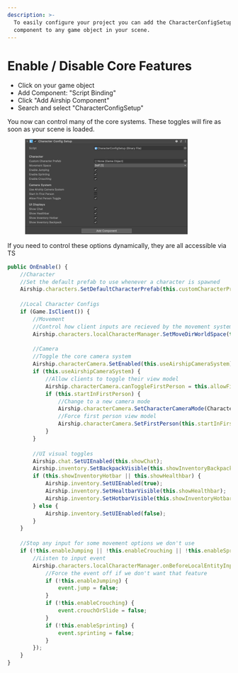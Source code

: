 ```yaml
---
description: >-
  To easily configure your project you can add the CharacterConfigSetup
  component to any game object in your scene.
---
```


# Enable / Disable Core Features

* Click on your game object
* Add Component: "Script Binding"
* Click "Add Airship Component"
* Search and select "CharacterConfigSetup"

You now can control many of the core systems. These toggles will fire as soon as your scene is loaded.&#x20;

<figure><img src="../.gitbook/assets/image (66).png" alt="" width="367"><figcaption></figcaption></figure>

If you need to control these options dynamically, they are all accessible via TS

```typescript
public OnEnable() {
	//Character
	//Set the default prefab to use whenever a character is spawned
	Airship.characters.SetDefaultCharacterPrefab(this.customCharacterPrefab);

	//Local Character Configs
	if (Game.IsClient()) {
		//Movement
		//Control how client inputs are recieved by the movement system
		Airship.characters.localCharacterManager.SetMoveDirWorldSpace(this.movementSpace === Space.World);

		//Camera
		//Toggle the core camera system
		Airship.characterCamera.SetEnabled(this.useAirshipCameraSystem);
		if (this.useAirshipCameraSystem) {
			//Allow clients to toggle their view model
			Airship.characterCamera.canToggleFirstPerson = this.allowFirstPersonToggle;
			if (this.startInFirstPerson) {
				//Change to a new camera mode
				Airship.characterCamera.SetCharacterCameraMode(CharacterCameraMode.Locked);
				//Force first person view model
				Airship.characterCamera.SetFirstPerson(this.startInFirstPerson);
			}
		}

		//UI visual toggles
		Airship.chat.SetUIEnabled(this.showChat);
		Airship.inventory.SetBackpackVisible(this.showInventoryBackpack);
		if (this.showInventoryHotbar || this.showHealthbar) {
			Airship.inventory.SetUIEnabled(true);
			Airship.inventory.SetHealtbarVisible(this.showHealthbar);
			Airship.inventory.SetHotbarVisible(this.showInventoryHotbar);
		} else {
			Airship.inventory.SetUIEnabled(false);
		}
	}

	//Stop any input for some movement options we don't use
	if (!this.enableJumping || !this.enableCrouching || !this.enableSprinting) {
		//Listen to input event
		Airship.characters.localCharacterManager.onBeforeLocalEntityInput.Connect((event) => {
			//Force the event off if we don't want that feature
			if (!this.enableJumping) {
				event.jump = false;
			}
			if (!this.enableCrouching) {
				event.crouchOrSlide = false;
			}
			if (!this.enableSprinting) {
				event.sprinting = false;
			}
		});
	}
}
```
